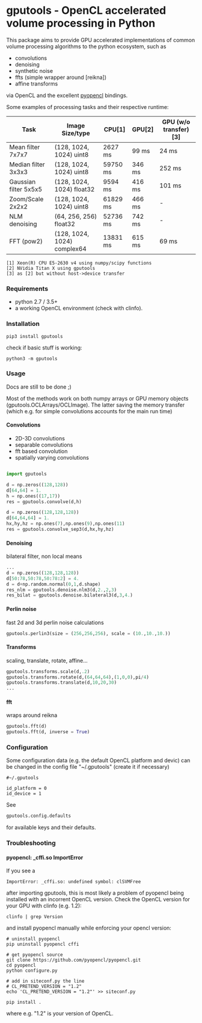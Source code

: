 # gputools - OpenCL accelerated volume processing in Python

This package aims to provide GPU accelerated implementations of common volume processing algorithms to the python ecosystem, such as  

* convolutions 
* denoising
* synthetic noise
* ffts (simple wrapper around [reikna])
* affine transforms

via OpenCL and the excellent [pyopencl](https://documen.tician.de/pyopencl/) bindings.

Some examples of processing tasks and their respective runtime:

Task | Image Size/type | CPU[1] | GPU[2] | GPU (w/o transfer)[3]
----|----| ----| ---- | ----
Mean filter 7x7x7| (128, 1024, 1024) uint8 | 2627 ms | 99 ms | 24 ms
Median filter 3x3x3| (128, 1024, 1024) uint8 | 59750 ms | 346 ms | 252 ms
Gaussian filter 5x5x5| (128, 1024, 1024) float32 | 9594 ms | 416 ms | 101 ms
Zoom/Scale 2x2x2| (128, 1024, 1024) uint8 | 61829 ms | 466 ms | -
NLM denoising| (64, 256, 256) float32 | 52736 ms | 742 ms | -
FFT (pow2) | (128, 1024, 1024) complex64 | 13831 ms | 615 ms | 69 ms

	[1] Xeon(R) CPU E5-2630 v4 using numpy/scipy functions
	[2] NVidia Titan X using gputools
	[3] as [2] but without host->device transfer
	
### Requirements 

- python 2.7 / 3.5+
- a working OpenCL environment (check with clinfo).

### Installation

```
pip3 install gputools
```
check if basic stuff is working:

```
python3 -m gputools
```


### Usage

Docs are still to be done ;)

Most of the methods work on both numpy arrays or GPU memory objects (gputools.OCLArrays/OCLImage). The latter saving the memory transfer (which e.g. for simple convolutions accounts for the main run time)

#### Convolutions

* 2D-3D convolutions
* separable convolutions
* fft based convolution
* spatially varying convolutions

```python

import gputools

d = np.zeros((128,128))
d[64,64] = 1.
h = np.ones((17,17))
res = gputools.convolve(d,h)

```

```python
d = np.zeros((128,128,128))
d[64,64,64] = 1.
hx,hy,hz = np.ones(7),np.ones(9),np.ones(11)
res = gputools.convolve_sep3(d,hx,hy,hz)

```

#### Denoising

bilateral filter, non local means

```python
...
d = np.zeros((128,128,128))
d[50:78,50:78,50:78:2] = 4.
d = d+np.random.normal(0,1,d.shape)
res_nlm = gputools.denoise.nlm3(d,2.,2,3)
res_bilat = gputools.denoise.bilateral3(d,3,4.)

```

#### Perlin noise

fast 2d and 3d perlin noise calculations

```python
gputools.perlin3(size = (256,256,256), scale = (10.,10.,10.))
```


#### Transforms
scaling, translate, rotate, affine...


```python
gputools.transforms.scale(d,.2)
gputools.transforms.rotate(d,(64,64,64),(1,0,0),pi/4)
gputools.transforms.translate(d,10,20,30)
...
```

#### fft
wraps around reikna

```python
gputools.fft(d)
gputools.fft(d, inverse = True)
```

### Configuration

Some configuration data (e.g. the default OpenCL platform and devic) can be changed in the config file "~/.gputools" (create it if necessary)  
```
#~/.gputools

id_platform = 0
id_device = 1
```
See 
```python
gputools.config.defaults
```
for available keys and their defaults.

### Troubleshooting

#### pyopencl: _cffi.so ImportError
If you see a
```
ImportError: _cffi.so: undefined symbol: clSVMFree
```
after importing gputools, this is most likely a problem of pyopencl being installed with an incorrent OpenCL version. 
Check the OpenCL version for your GPU with clinfo (e.g. 1.2):

```
clinfo | grep Version
```

and install pyopencl manually while enforcing your opencl version:

```
# uninstall pyopencl
pip uninstall pyopencl cffi
  
# get pyopencl source
git clone https://github.com/pyopencl/pyopencl.git
cd pyopencl
python configure.py
	
# add in siteconf.py the line
# CL_PRETEND_VERSION = "1.2"
echo 'CL_PRETEND_VERSION = "1.2"' >> siteconf.py

pip install .
```
where e.g. "1.2" is your version of OpenCL.




